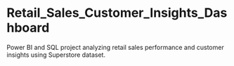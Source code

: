 # Retail_Sales_Customer_Insights_Dashboard
Power BI and SQL project analyzing retail sales performance and customer insights using Superstore dataset.
